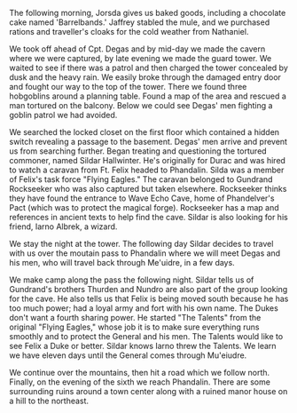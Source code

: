 The following morning, Jorsda gives us baked goods, including a chocolate cake named 'Barrelbands.' Jaffrey stabled the mule, and we purchased rations and traveller's cloaks for the cold weather from Nathaniel.

We took off ahead of Cpt. Degas and by mid-day we made the cavern where we were captured, by late evening we made the guard tower. We waited to see if there was a patrol and then charged the tower concealed by dusk and the heavy rain. We easily broke through the damaged entry door and fought our way to the top of the tower. There we found three hobgoblins around a planning table. Found a map of the area and rescued a man tortured on the balcony. Below we could see Degas' men fighting a goblin patrol we had avoided.

We searched the locked closet on the first floor which contained a hidden switch revealing a passage to the basement. Degas' men arrive and prevent us from searching further. Began treating and questioning the tortured commoner, named Sildar Hallwinter. He's originally for Durac and was hired to watch a caravan from Ft. Felix headed to Phandalin. Silda was a member of Felix's task force "Flying Eagles." The caravan belonged to Gundrand Rockseeker who was also captured but taken elsewhere. Rockseeker thinks they have found the entrance to Wave Echo Cave, home of Phandelver's Pact (which was to protect the magical forge). Rockseeker has a map and references in ancient texts to help find the cave. Sildar is also looking for his friend, Iarno Albrek, a wizard.

We stay the night at the tower. The following day Sildar decides to travel with us over the moutain pass to Phandalin where we will meet Degas and his men, who will travel back through Me'uidre, in a few days.

We make camp along the pass the following night. Sildar tells us of Gundrand's brothers Thurden and Nundro are also part of the group looking for the cave. He also tells us that Felix is being moved south because he has too much power; had a loyal army and fort with his own name. The Dukes don't want a fourth sharing power. He started "The Talents" from the original "Flying Eagles," whose job it is to make sure everything runs smoothly and to protect the General and his men. The Talents would like to see Felix a Duke or better. Sildar knows Iarno threw the Talents. We learn we have eleven days until the General comes through Mu'eiudre.

We continue over the mountains, then hit a road which we follow north. Finally, on the evening of the sixth we reach Phandalin. There are some surrounding ruins around a town center along with a ruined manor house on a hill to the northeast.
